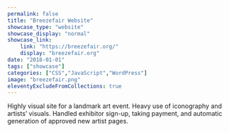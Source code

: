 ```yaml
---
permalink: false
title: "Breezefair Website"
showcase_type: "website"
showcase_display: "normal"
showcase_link:
    link: "https://breezefair.org/"
    display: "breezefair.org"
date: "2018-01-01"
tags: ["showcase"]
categories: ["CSS","JavaScript","WordPress"]
image: "breezefair.png"
eleventyExcludeFromCollections: true
---
```

Highly visual site for a landmark art event. Heavy use of iconography and artists’ visuals. Handled exhibitor sign-up, taking payment, and automatic generation of approved new artist pages.